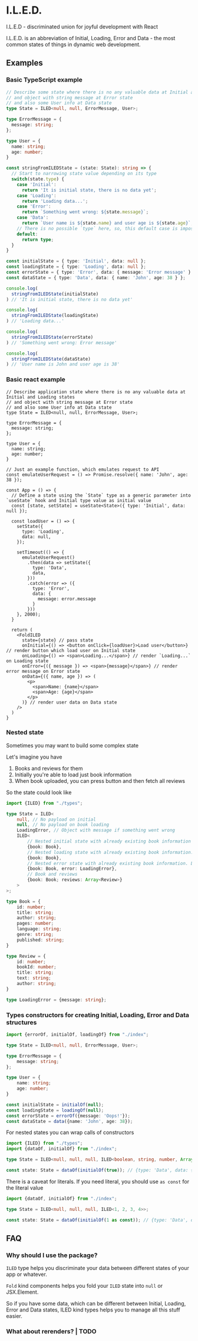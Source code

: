 # I.L.E.D.

I.L.E.D - discriminated union for joyful development with React

I.L.E.D. is an abbreviation of Initial, Loading, Error and Data - the most common states of things in dynamic web development.

## Examples

### Basic TypeScript example
```ts
// Describe some state where there is no any valuable data at Initial and Loading states
// and object with string message at Error state
// and also some User info at Data state
type State = ILED<null, null, ErrorMessage, User>;

type ErrorMessage = {
  message: string;
};

type User = {
  name: string;
  age: number;
}

const stringFromILEDState = (state: State): string => {
  // Start to narrowing state value depending on its type
  switch(state.type) {
    case 'Initial':
      return 'It is initial state, there is no data yet';
    case 'Loading':
      return 'Loading data...';
    case 'Error':
      return `Something went wrong: ${state.message}`;
    case 'Data':
      return `User name is ${state.name} and user age is ${state.age}`;
    // There is no possible `type` here, so, this default case is impossible to be reached
    default:
      return type;
  }
}

const initialState = { type: 'Initial', data: null };
const loadingState = { type: 'Loading', data: null };
const errorState = { type: 'Error', data: { message: 'Error message' } };
const dataState = { type: 'Data', data: { name: 'John', age: 38 } };

console.log(
  stringFromILEDState(initialState)
) // 'It is initial state, there is no data yet'

console.log(
  stringFromILEDState(loadingState)
) // 'Loading data...'

console.log(
  stringFromILEDState(errorState)
) // 'Something went wrong: Error message'

console.log(
  stringFromILEDState(dataState)
) // 'User name is John and user age is 38'
```

### Basic react example

```tsx
// Describe application state where there is no any valuable data at Initial and Loading states
// and object with string message at Error state
// and also some User info at Data state
type State = ILED<null, null, ErrorMessage, User>;

type ErrorMessage = {
  message: string;
};

type User = {
  name: string;
  age: number;
}

// Just an example function, which emulates request to API
const emulateUserRequest = () => Promise.resolve({ name: 'John', age: 38 });

const App = () => {
  // Define a state using the `State` type as a generic parameter into `useState` hook and Initial type value as initial value
  const [state, setState] = useState<State>({ type: 'Initial', data: null });
  
  const loadUser = () => {
    setState({
      type: 'Loading',
      data: null,
    });
    
    setTimeout(() => {
      emulateUserRequest()
        .then(data => setState({
          type: 'Data',
          data,
        }))
        .catch(error => ({
          type: 'Error',
          data: {
            message: error.message
          }
        }))
    }, 2000);
  }
  
  return (
    <FoldILED
      state={state} // pass state
      onInitial={() => <button onClick={loadUser}>Load user</button>} // render button which load user on Initial state
      onLoading={() => <span>Loading...</span>} // render `Loading...` on Loading state
      onError={({ message }) => <span>{message}</span>} // render error message on Error state
      onData={({ name, age }) => (
        <p>
          <span>Name: {name}</span>
          <span>Age: {age}</span>
        </p>
      )} // render user data on Data state
    />
  )
}
```

### Nested state

Sometimes you may want to build some complex state

Let's imagine you have
1. Books and reviews for them
2. Initially you're able to load just book information
3. When book uploaded, you can press button and then fetch all reviews

So the state could look like

```ts
import {ILED} from "./types";

type State = ILED<
    null, // No payload on initial 
    null, // No payload on book loading
    LoadingError, // Object with message if something went wrong
    ILED<
        // Nested initial state with already existing book information
        {book: Book},
        // Nested loading state with already existing book information. Loading reviews in process
        {book: Book},
        // Nested error state with already existing book information. Loading was failed
        {book: Book, error: LoadingError},
        // Book and reviews 
        {book: Book; reviews: Array<Review>} 
    >
>;

type Book = {
    id: number;
    title: string;
    author: string;
    pages: number;
    language: string;
    genre: string;
    published: string;
}

type Review = {
    id: number;
    bookId: number;
    title: string;
    text: string;
    author: string;
}

type LoadingError = {message: string};
```

### Types constructors for creating Initial, Loading, Error and Data structures

```ts
import {errorOf, initialOf, loadingOf} from "./index";

type State = ILED<null, null, ErrorMessage, User>;

type ErrorMessage = {
    message: string;
};

type User = {
    name: string;
    age: number;
}

const initialState = initialOf(null);
const loadingState = loadingOf(null);
const errorState = errorOf({message: 'Oops!'});
const dataState = data({name: 'John', age: 38});
```

For nested states you can wrap calls of constructors

```ts
import {ILED} from "./types";
import {dataOf, initialOf} from "./index";

type State = ILED<null, null, null, ILED<boolean, string, number, Array<string>>>;

const state: State = dataOf(initialOf(true)); // {type: 'Data', data: {type: 'Initial', data: true}}
```

There is a caveat for literals. If you need literal, you should use `as const` for the literal value

```ts
import {dataOf, initialOf} from "./index";

type State = ILED<null, null, null, ILED<1, 2, 3, 4>>;

const state: State = dataOf(initialOf(1 as const)); // {type: 'Data', data: {type: 'Initial', data: 1}}
```

## FAQ

### Why should I use the package?
`ILED` type helps you discriminate your data between different states of your app or whatever. 

`Fold` kind components helps you fold your `ILED` state into `null` or JSX.Element.

So if you have some data, which can be different between Initial, Loading, Error and Data states, 
ILED kind types helps you to manage all this stuff easier.

### What about rerenders? | TODO
